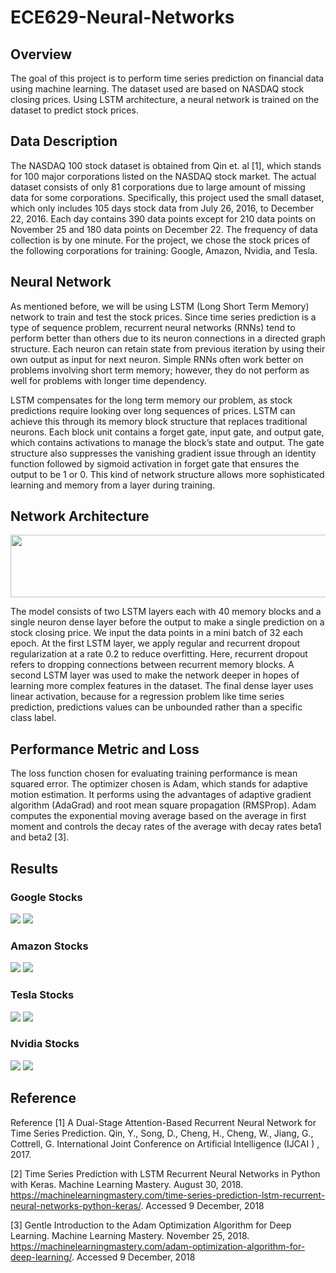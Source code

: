 # ECE629-Neural-Networks
## Overview
The goal of this project is to perform time series prediction on financial data using machine learning. The dataset used are based on NASDAQ stock closing prices. Using LSTM architecture, a neural network is trained on the dataset to predict stock prices.
## Data Description
The NASDAQ 100 stock dataset is obtained from Qin et. al [1], which stands for 100 major corporations listed on the NASDAQ stock market. The actual dataset consists of only 81 corporations due to large amount of missing data for some corporations. Specifically, this project used the small dataset, which only includes 105 days stock data from July 26, 2016, to December 22, 2016. Each day contains 390 data points except for 210 data points on November 25 and 180 data points on December 22. The frequency of data collection is by one minute. For the project, we chose the stock prices of the following corporations for training: Google, Amazon, Nvidia, and Tesla.


## Neural Network
As mentioned before, we will be using LSTM (Long Short Term Memory) network to train and test the stock prices. Since time series prediction is a type of sequence problem, recurrent neural networks (RNNs) tend to perform better than others due to its neuron connections in a directed graph structure. Each neuron can retain state from previous iteration by using their own output as input for next neuron. Simple RNNs often work better on problems involving short term memory; however, they do not perform as well for problems with longer time dependency. 

LSTM compensates for the long term memory our problem, as stock predictions require looking over long sequences of prices. LSTM can achieve this through its memory block structure that replaces traditional neurons. Each block unit contains a forget gate, input gate, and output gate, which contains activations to manage the block’s state and output. The gate structure also suppresses the vanishing gradient issue through an identity function followed by sigmoid activation in forget gate that ensures the output to be 1 or 0. This kind of network structure allows more sophisticated learning and memory from a layer during training.

## Network Architecture
<p align="center">
  <img width="550" height="100" src="image/LSTM_structure.png">
</p>
The model consists of two LSTM layers each with 40 memory blocks and a single neuron dense layer before the output to make a single prediction on a stock closing price. We input the data points in a mini batch of 32 each epoch. At the first LSTM layer, we apply regular and recurrent dropout regularization at a rate 0.2 to reduce overfitting. Here, recurrent dropout refers to dropping connections between recurrent memory blocks. A second LSTM layer was used to make the network deeper in hopes of learning more complex features in the dataset. The final dense layer uses linear activation, because for a regression problem like time series prediction, predictions values can be unbounded rather than a specific class label.

## Performance Metric and Loss
The loss function chosen for evaluating training performance is mean squared error. The optimizer chosen is Adam, which stands for adaptive motion estimation. It performs using the advantages of adaptive gradient algorithm (AdaGrad) and root mean square propagation (RMSProp). Adam computes the exponential moving average based on the average in first moment and controls the decay rates of the average with decay rates beta1 and beta2 [3]. 

## Results
### Google Stocks
<p float="left">
  <img src="image/google_loss_b32.png" />
  <img src="image/google_predict_b32.png" />   
</p>

### Amazon Stocks
<p float="left">
  <img src="image/amazon_loss.png" />
  <img src="image/amazon_predict.png" />   
</p>

### Tesla Stocks
<p float="left">
  <img src="image/tesla_loss_b32.png" />
  <img src="image/tesla_predict.png" />   
</p>

### Nvidia Stocks
<p float="left">
  <img src="image/nvidia_loss.png" />
  <img src="image/nvidia_predict.png" />   
</p>

## Reference 
Reference
[1] A Dual-Stage Attention-Based Recurrent Neural Network for Time Series Prediction. Qin, Y., Song, D., Cheng, H., Cheng, W., Jiang, G., Cottrell, G.
International Joint Conference on Artificial Intelligence (IJCAI ) , 2017. 

[2] Time Series Prediction with LSTM Recurrent Neural Networks in Python with Keras. Machine Learning Mastery. August 30, 2018. https://machinelearningmastery.com/time-series-prediction-lstm-recurrent-neural-networks-python-keras/. Accessed 9 December, 2018

[3] Gentle Introduction to the Adam Optimization Algorithm for Deep Learning. Machine Learning Mastery. November 25, 2018. https://machinelearningmastery.com/adam-optimization-algorithm-for-deep-learning/. Accessed 9 December, 2018

